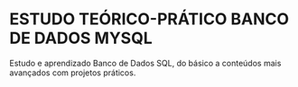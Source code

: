 # ESTUDO TEÓRICO-PRÁTICO BANCO DE DADOS MYSQL

Estudo e aprendizado Banco de Dados SQL, do básico a conteúdos mais avançados com projetos práticos.